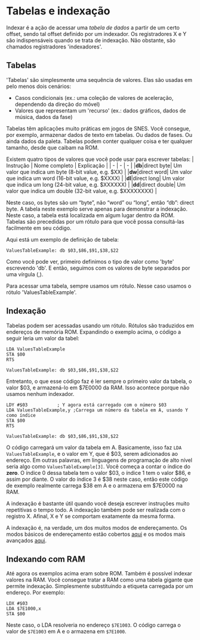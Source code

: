 # Tabelas e indexação
Indexar é a ação de acessar uma *tabela de dados* a partir de um certo offset, sendo tal offset definido por um indexador. Os registradores X e Y são indispensáveis quando se trata de indexação. Não obstante, são chamados registradores 'indexadores'.

## Tabelas
'Tabelas' são simplesmente uma sequência de valores. Elas são usadas em pelo menos dois cenários:
* Casos condicionais (ex.: uma coleção de valores de aceleração, dependendo da direção do móvel)
* Valores que representam um 'recurso' (ex.: dados gráficos, dados de música, dados da fase)

Tabelas têm aplicações muito práticas em jogos de SNES. Você consegue, por exemplo, armazenar dados de texto em tabelas. Ou dados de fases. Ou ainda dados da paleta. Tabelas podem conter qualquer coisa e ter qualquer tamanho, desde que caibam na ROM.

Existem quatro tipos de valores que você pode usar para escrever tabelas:
| Instrução | Nome completo | Explicação                                                   |
| - | - | - |
|**db**|direct byte| Um valor que indica um byte (8-bit value, e.g. $XX) |
|**dw**|direct word| Um valor que indica um word (16-bit value, e.g. $XXXX) |
|**dl**|direct long| Um valor que indica um long (24-bit value, e.g. $XXXXXX) |
|**dd**|direct double| Um valor que indica um double (32-bit value, e.g. $XXXXXXXX) |

Neste caso, os bytes são um “byte”, não “word” ou “long”, então “db”: direct byte. A tabela neste exemplo serve apenas para demonstrar a indexação. Neste caso, a tabela está localizada em algum lugar dentro da ROM. Tabelas são precedidas por um rótulo para que você possa consultá-las facilmente em seu código.

Aqui está um exemplo de definição de tabela:
```
ValuesTableExample: db $03,$86,$91,$38,$22
```
Como você pode ver, primeiro definimos o tipo de valor como 'byte' escrevendo 'db'. E então, seguimos com os valores de byte separados por uma vírgula (,).

Para acessar uma tabela, sempre usamos um rótulo. Nesse caso usamos o rótulo 'ValuesTableExample'.

## Indexação
Tabelas podem ser acessadas usando um rótulo. Rótulos são traduzidos em endereços de memória ROM. Expandindo o exemplo acima, o código a seguir leria um valor da tabel:

```
LDA ValuesTableExample
STA $00
RTS

ValuesTableExample: db $03,$86,$91,$38,$22
```
Entretanto, o que esse código faz é ler sempre o primeiro valor da tabela, o valor $03, e armazená-lo em  $7E0000 da RAM. Isso acontece porque não usamos nenhum indexador.

```
LDY #$03           ; Y agora está carregado com o número $03
LDA ValuesTableExample,y ;Carrega um número da tabela em A, usando Y como índice
STA $00
RTS

ValuesTableExample: db $03,$86,$91,$38,$22
```
O código carregará um valor da tabela em A. Basicamente, isso faz `LDA ValuesTableExample`, e o valor em Y, que é $03, serem adicionados ao endereço. Em outras palavras, em linguagens de programação de alto nível seria algo como `ValuesTableExample[3]`. Você começa a contar o índice do **zero**. O índice 0 dessa tabela tem o valor $03, o índice 1 tem o valor $86, e assim por diante. O valor do índice 3 é $38 neste caso, então este código de exemplo realmente carrega $38 em A e o armazena em $7E0000 na RAM.

A indexação é bastante útil quando você deseja escrever instruções muito repetitivas o tempo todo. A indexação também pode ser realizada com o registro X. Afinal, X e Y se comportam exatamente da mesma forma.

A indexação é, na verdade, um dos muitos modos de endereçamento. Os modos básicos de endereçamento estão cobertos [aqui](https://github.com/Ersanio/snes-assembly-book/blob/master/docs/the-basics/addressing.md) e os modos mais avançados [aqui](https://github.com/Ersanio/snes-assembly-book/blob/master/docs/indepth/addressing.md).

## Indexando com RAM
Até agora os exemplos acima eram sobre ROM. Também é possível indexar valores na RAM. Você consegue tratar a RAM como uma tabela gigante que permite indexação. Simplesmente substituindo a etiqueta carregada por um endereço. Por exemplo:

```
LDX #$03
LDA $7E1000,x
STA $00
```
Neste caso, o LDA resolveria no endereço `$7E1003`. O código carrega o valor de `$7E1003` em A e o armazena em `$7E1000`.

